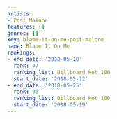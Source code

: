 ```yaml
---
artists:
- Post Malone
features: []
genres: []
key: blame-it-on-me-post-malone
name: Blame It On Me
rankings:
- end_date: '2018-05-18'
  rank: 47
  ranking_list: Billboard Hot 100
  start_date: '2018-05-12'
- end_date: '2018-05-25'
  rank: 93
  ranking_list: Billboard Hot 100
  start_date: '2018-05-19'
---
```


